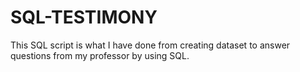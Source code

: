 # SQL-TESTIMONY
This SQL script is what I have done from creating dataset to answer questions from my professor by using SQL.
